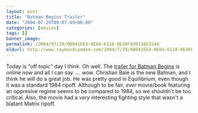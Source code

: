 ```yaml
---
layout: post
title: "Batman Begins Trailer"
date: "2004-07-29T09:07:49+06:00"
categories: [movies]
tags: []
banner_image: 
permalink: /2004/07/29/0B941EE4-0E04-6118-0E40F849138D3244
oldurl: http://www.raymondcamden.com/2004/7/29/0B941EE4-0E04-6118-0E40F849138D3244
---
```


Today is "off topic" day I think. Oh well. The <a href="http://batmanbegins.warnerbros.com/">trailer for Batman Begins</a> is online now and all I can say .... wow. Christian Bale is the new Batman, and I think he will do a great job. He was pretty good in Equilibrium, even though it was a standard 1984 ripoff. Although to be fair, <i>ever</i> movie/book featuring an oppresive regime seems to be compared to 1984, so we shouldn't be too critical. Also, the movie had a <i>very</i> interesting fighting style that wasn't a blatant Matrix ripoff.